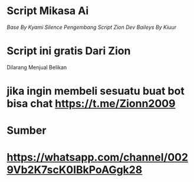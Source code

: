 # Script Mikasa Ai
*Base By Kyami Silence*
*Pengembang Script Zion Dev*
*Baileys By Kiuur*

# Script ini gratis Dari Zion
Dilarang Menjual Belikan

# jika ingin membeli sesuatu buat bot bisa chat https://t.me/Zionn2009

# Sumber
# https://whatsapp.com/channel/0029Vb2K7scK0IBkPoAGgk28

